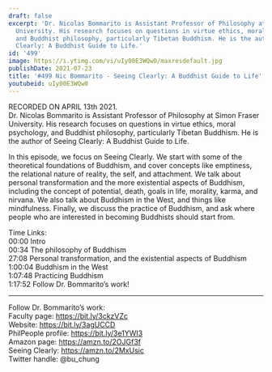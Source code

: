 ```yaml
---
draft: false
excerpt: 'Dr. Nicolas Bommarito is Assistant Professor of Philosophy at Simon Fraser
  University. His research focuses on questions in virtue ethics, moral psychology,
  and Buddhist philosophy, particularly Tibetan Buddhism. He is the author of Seeing
  Clearly: A Buddhist Guide to Life.'
id: '499'
image: https://i.ytimg.com/vi/uIy00E3WQw0/maxresdefault.jpg
publishDate: 2021-07-23
title: '#499 Nic Bommarito - Seeing Clearly: A Buddhist Guide to Life'
youtubeid: uIy00E3WQw0
---
```

<div class="timelinks">

RECORDED ON APRIL 13th 2021.  
Dr. Nicolas Bommarito is Assistant Professor of Philosophy at Simon Fraser University. His research focuses on questions in virtue ethics, moral psychology, and Buddhist philosophy, particularly Tibetan Buddhism. He is the author of Seeing Clearly: A Buddhist Guide to Life.

In this episode, we focus on Seeing Clearly. We start with some of the theoretical foundations of Buddhism, and cover concepts like emptiness, the relational nature of reality, the self, and attachment. We talk about personal transformation and the more existential aspects of Buddhism, including the concept of potential, death, goals in life, morality, karma, and nirvana. We also talk about Buddhism in the West, and things like mindfulness. Finally, we discuss the practice of Buddhism, and ask where people who are interested in becoming Buddhists should start from. 

Time Links:  
<time>00:00</time> Intro  
<time>00:34</time> The philosophy of Buddhism  
<time>27:08</time> Personal transformation, and the existential aspects of Buddhism  
<time>1:00:04</time> Buddhism in the West  
<time>1:07:48</time> Practicing Buddhism  
<time>1:17:52</time> Follow Dr. Bommarito’s work!

---

Follow Dr. Bommarito’s work:  
Faculty page: https://bit.ly/3ckzVZc  
Website: https://bit.ly/3agUCCD  
PhilPeople profile: https://bit.ly/3e1YWI3  
Amazon page: https://amzn.to/2OJGf3f  
Seeing Clearly: https://amzn.to/2MxUsic  
Twitter handle: @bu_chung
</div>

